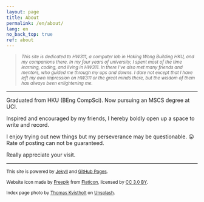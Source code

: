 ```yaml
---
layout: page
title: About
permalink: /en/about/
lang: en
no_back_top: true
ref: about
---
```


>*<sub>This site is dedicated to HW311, a computer lab in Haking Wong Building HKU, and
my companions there. In my four years of university, I spent most of the time
learning, coding, and living in HW311. In there I've also met many friends and
mentors, who guided me through my ups and downs. I dare not except that I have
left my own impression on HW311 or the great minds there, but the wisdom of
them has always been enlightening me.</sub>*

<hr>

Graduated from HKU (BEng CompSci). Now pursuing an MSCS degree at UCI.

Inspired and encouraged by my friends, I hereby boldly open up a space to write
and record.

I enjoy trying out new things but my perseverance may be questionable.
:stuck_out_tongue:
Rate of posting can not be guaranteed.

Really appreciate your visit.

<hr>

<sub>This site is powered by [Jekyll](https://jekyllrb.com/) and [GitHub Pages](https://pages.github.com/).</sub>

<sub>Website icon made by [Freepik](https://www.freepik.com/) from [Flaticon](https://www.flaticon.com/), licensed by [CC 3.0 BY](http://creativecommons.org/licenses/by/3.0/).</sub>

<sub>Index page photo by [Thomas Kvistholt](https://unsplash.com/photos/oZPwn40zCK4?utm_source=unsplash&utm_medium=referral&utm_content=creditCopyText) on [Unsplash](https://unsplash.com/search/photos/server?utm_source=unsplash&utm_medium=referral&utm_content=creditCopyText).</sub>
